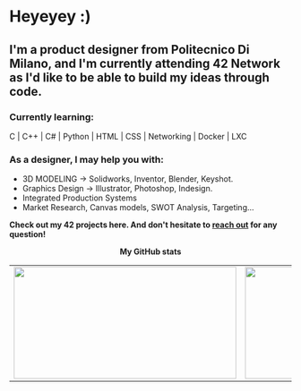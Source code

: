 
<h1>Heyeyey :)</h1>

<h2>I'm a product designer from Politecnico Di Milano, and I'm currently attending 42 Network as I'd like to be able to build my ideas through code.</h2>

<h3><strong>Currently learning:</strong></h3><break>
<p>C | C++ | C# | Python | HTML | CSS | Networking | Docker | LXC</p>

<h3><strong>As a designer, I may help you with:</strong></h3><break>
<ul>
  <li>3D MODELING -> Solidworks, Inventor, Blender, Keyshot.</li>
  <li>Graphics Design -> Illustrator, Photoshop, Indesign.</li>
  <li>Integrated Production Systems</li>
  <li>Market Research, Canvas models, SWOT Analysis, Targeting... </li>
</ul>

<p><strong>Check out my 42 projects here. And don't hesitate to <a href="mailto:msebastiani93@gmail.com?subject=FromGithub">reach out</a> for any question!</strong><p>

<div align="center">
	<table>
		<tr>
			<b>My GitHub stats</b>
		</tr>
		<tr>
			<td>
				<a href="https://github.com/Marco177171">
					<img src="https://awesome-github-stats.azurewebsites.net/user-stats/Marco177171?cardType=level&theme=tokyonight" width="397" height="200">
				</a> 
			</td>
			<td>
				<a href="https://github.com/Marco177171?tab=repositories">
					<img src="https://github-readme-stats.vercel.app/api/top-langs/?username=Marco177171&layout=compact&theme=tokyonight" width="442" height="200">
				</a>
			</td>
		</tr>
	</table>
</div>
